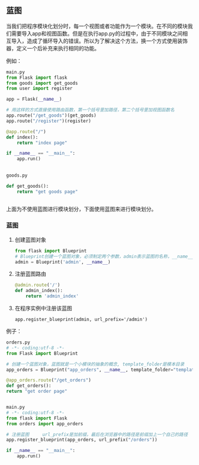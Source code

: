 ## 蓝图

当我们把程序模块化划分时，每一个视图或者功能作为一个模块。在不同的模块我们需要导入app和视图函数。但是在执行app.py的过程中，由于不同模块之间相互导入，造成了循环导入的错误。所以为了解决这个方法，换一个方式使用装饰器，定义一个后补充来执行相同的功能。

例如：

```python
main.py
from Flask import flask
from goods import get_goods
from user import register

app = Flask(__name__)

# 用这样的方式直接使用路由函数，第一个括号里加路径，第二个括号里加视图函数名
app.route("/get_goods")(get_goods)
app.route("/register")(register)

@app.route("/")
def index():
    return "index page"

if __name__ == "__main__":
    app.run()
    
    
goods.py

def get_goods():
    return "get goods page"



```

上面为不使用蓝图进行模块划分，下面使用蓝图来进行模块划分。



### 蓝图

1. 创建蓝图对象

   ```python
   from flask import Blueprint
   # Blueprint创建一个蓝图对象，必须制定两个参数，admin表示蓝图的名称，__name__表示蓝图所在的模块
   admin = Blueprint('admin', __name__)
   ```

2. 注册蓝图路由

   ```python
   @admin.route('/')
   def admin_index():
       return 'admin_index'
   ```

3. 在程序实例中注册该蓝图

   ```
   app.register_blueprint(admin, url_prefix='/admin')
   ```

   

例子：

```python
orders.py
# -*- coding:utf-8 -*-
from Flask import Blueprint

# 创建一个蓝图对象，蓝图就是一个小模块的抽象的概念, template_folder是模本目录
app_orders = Blueprint("app_orders", __name__, template_folder="templates")

@app_orders.route("/get_orders")
def get_orders():
return "get order page"


main.py
# -*- coding:utf-8 -*-
from flask import Flask
from orders import app_orders

# 注册蓝图     url_prefix是加前缀，最后在浏览器中的路径是前缀加上一个自己的路径
app.register_blueprint(app_orders, url_prefix("/orders"))

if __name__ == "__main__":
	app.run()

```